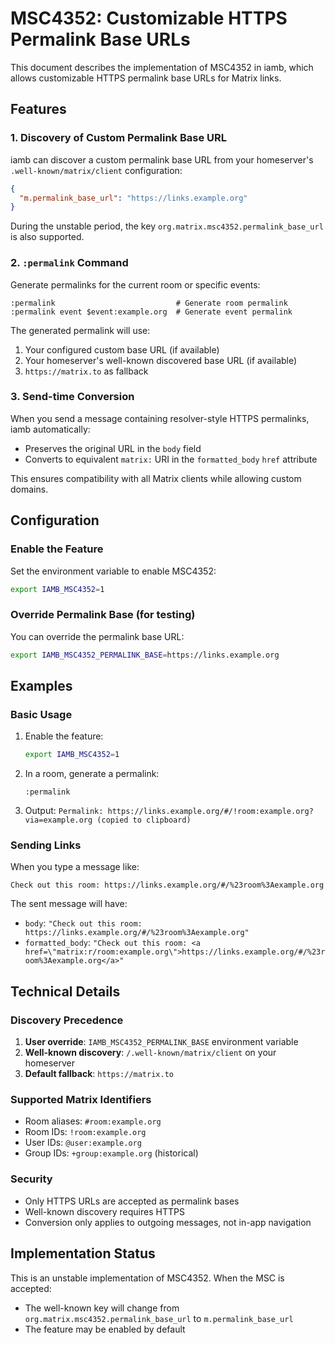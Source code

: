 # MSC4352: Customizable HTTPS Permalink Base URLs

This document describes the implementation of MSC4352 in iamb, which allows customizable HTTPS permalink base URLs for Matrix links.

## Features

### 1. Discovery of Custom Permalink Base URL

iamb can discover a custom permalink base URL from your homeserver's `.well-known/matrix/client` configuration:

```json
{
  "m.permalink_base_url": "https://links.example.org"
}
```

During the unstable period, the key `org.matrix.msc4352.permalink_base_url` is also supported.

### 2. `:permalink` Command

Generate permalinks for the current room or specific events:

```
:permalink                           # Generate room permalink
:permalink event $event:example.org  # Generate event permalink
```

The generated permalink will use:
1. Your configured custom base URL (if available)
2. Your homeserver's well-known discovered base URL (if available)
3. `https://matrix.to` as fallback

### 3. Send-time Conversion

When you send a message containing resolver-style HTTPS permalinks, iamb automatically:
- Preserves the original URL in the `body` field
- Converts to equivalent `matrix:` URI in the `formatted_body` `href` attribute

This ensures compatibility with all Matrix clients while allowing custom domains.

## Configuration

### Enable the Feature

Set the environment variable to enable MSC4352:

```bash
export IAMB_MSC4352=1
```

### Override Permalink Base (for testing)

You can override the permalink base URL:

```bash
export IAMB_MSC4352_PERMALINK_BASE=https://links.example.org
```

## Examples

### Basic Usage

1. Enable the feature:
   ```bash
   export IAMB_MSC4352=1
   ```

2. In a room, generate a permalink:
   ```
   :permalink
   ```

3. Output: `Permalink: https://links.example.org/#/!room:example.org?via=example.org (copied to clipboard)`

### Sending Links

When you type a message like:

```
Check out this room: https://links.example.org/#/%23room%3Aexample.org
```

The sent message will have:
- `body`: `"Check out this room: https://links.example.org/#/%23room%3Aexample.org"`
- `formatted_body`: `"Check out this room: <a href=\"matrix:r/room:example.org\">https://links.example.org/#/%23room%3Aexample.org</a>"`

## Technical Details

### Discovery Precedence

1. **User override**: `IAMB_MSC4352_PERMALINK_BASE` environment variable
2. **Well-known discovery**: `/.well-known/matrix/client` on your homeserver
3. **Default fallback**: `https://matrix.to`

### Supported Matrix Identifiers

- Room aliases: `#room:example.org`
- Room IDs: `!room:example.org`
- User IDs: `@user:example.org`
- Group IDs: `+group:example.org` (historical)

### Security

- Only HTTPS URLs are accepted as permalink bases
- Well-known discovery requires HTTPS
- Conversion only applies to outgoing messages, not in-app navigation

## Implementation Status

This is an unstable implementation of MSC4352. When the MSC is accepted:
- The well-known key will change from `org.matrix.msc4352.permalink_base_url` to `m.permalink_base_url`
- The feature may be enabled by default